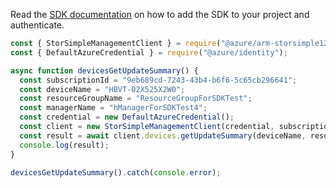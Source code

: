 Read the [SDK documentation](https://github.com/Azure/azure-sdk-for-js/blob/%40azure%2Farm-storsimple1200series_2.0.1/sdk/storsimple1200series/arm-storsimple1200series/README.md) on how to add the SDK to your project and authenticate.

```javascript
const { StorSimpleManagementClient } = require("@azure/arm-storsimple1200series");
const { DefaultAzureCredential } = require("@azure/identity");

async function devicesGetUpdateSummary() {
  const subscriptionId = "9eb689cd-7243-43b4-b6f6-5c65cb296641";
  const deviceName = "HBVT-02X525X2W0";
  const resourceGroupName = "ResourceGroupForSDKTest";
  const managerName = "hManagerForSDKTest4";
  const credential = new DefaultAzureCredential();
  const client = new StorSimpleManagementClient(credential, subscriptionId);
  const result = await client.devices.getUpdateSummary(deviceName, resourceGroupName, managerName);
  console.log(result);
}

devicesGetUpdateSummary().catch(console.error);
```
